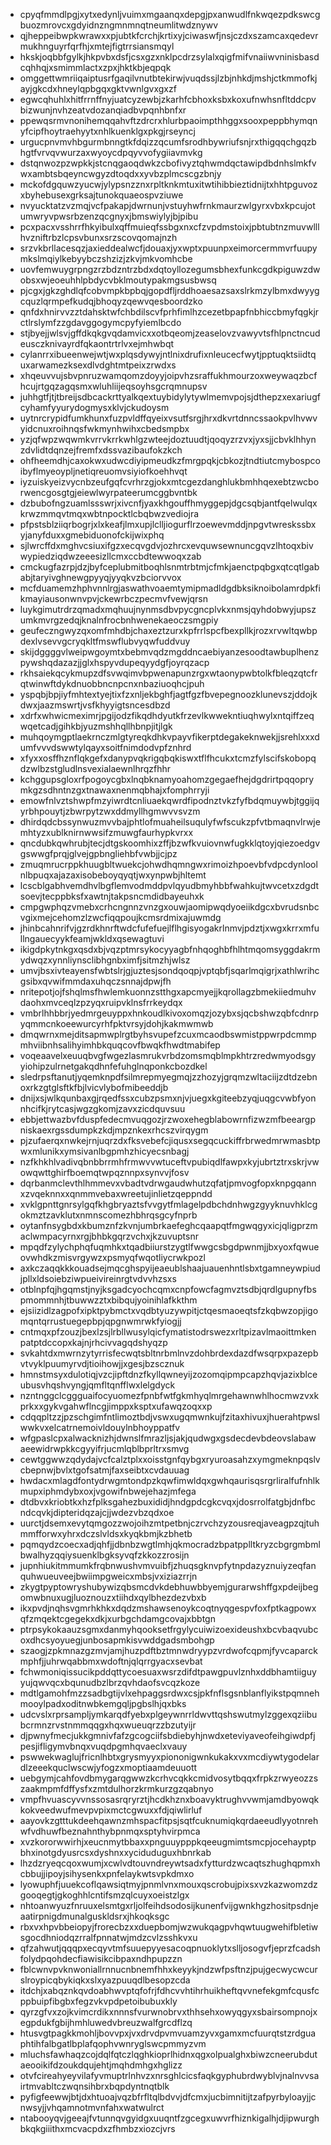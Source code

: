 * cpyqfmmdlpgjxytxedynljvuimxmgaanqxdepgjpxanwudlfnkwqezpdkswcgbuozmrovcxgdyidnzngmnmnqtneumlitwdznywv
* qjheppeibwpkwrawxxpjubtkfcrchjkrtixyjciwaswfjnsjczdxszamcaxqedevrmukhnguyrfqrfhjxmtejfigtrrsiansmqyl
* hkskjoqbbfgylkjhkpvbxdsfjcsxgzxnklpcdrzsylalxqigfmifvnaiiwvninisbasdcqhhqjxsmimmlactxzpxjhktkbjeqpqk
* omggettwmriiqaiptusrfgaqilvnutbtekirwjvuqdssjlzbjnhkdjmshjctkmmofkjayjgkcdxhneylqpbgqxgktvwnlgvxgxzf
* egwcqhuhlxhitfrrnffnyjuatcyzewbjzkarhfcbhoxksbxkoxufnwhsnfltddcpvbizwunjnvhzeatvdozanqiadbvpqnhbnfxr
* ppewqsrmvnonihemqqahvftzdrcrxhlurbpaoimpthhggxsooxpeppbhymqnyfcipfhoytraehyytxnhlkuenklgxpkgjrseyncj
* urgucpnvmvhbgurmbnngtkfdqizzqcumfsrodhbywriufsnjrxthigqqchgqzbhgtfvrvqvwurzaxwyoycdpqyvvofygiiavmvkg
* dstqnwozpzwpkkjstcnqgaoqdwkzcbofivyztqhwmdqctawipdbdnhslmkfvwxambtsbqeyncwgyzdtoqdxxyvbzplmcscgzbnjy
* mckofdgquwzyucwjylypsnzznxrpltknkmtuxitwtihibbieztidnijtxhhtpguvozxbyhebusexgrksajtunokquaeospvziuwe
* nvyucktatzvzmqjvcfpakapjdwrnunjvstuyhwfrnkmaurzwlgyrxvbxkpcujotumwryvpwsrbzenzqcgnyxjbmswiylyjbjpibu
* pcxpacxvsshrrfhkyibulxqffmuieqfssbgxnxcfzvpdmstoixjpbtubtnzmuvwlllhvzniftrbzlcpsvbunxsrzscovqomajnzh
* srzvkbrllacesqzjaxieddealwcfjdouaxjyxwptxpuunpxeimorcermmvrfuupymkslmqiylkebyybczshzizjzkvjmkvomhcbe
* uovfemwuygrpngzrzbdzntrzbdxdqtoyllozegumsbhexfunkcgdkpiguwzdwobsxwjeoeuhhlpbdycvbklmoutypakmgsusbwsq
* pjcgxjgkzghdlqfcobvmpkbpbqjgopdfljrddhoaesazsaxslrkmzylbmxdwyygcquzlqrmpefkudqjbhoqyzqewvqesboordzko
* qnfdxhnirvvzztdahsktwfchbdilscvfprhfimlhzcezetbpapfnbhiccbmyfqgkjrctlrslymfzzgdavggogymcpyfyiemlbcdo
* stjbyejjwlsvjgffdkqkgvqdamvicxxotbqeomjzeaselovzvawyvtsfhlpnctncudeusczknivayrdfqkaontrtrlvxejmhwbqt
* cylanrrxibueenwejwtjwxplqsdywyjntlnixdrufixnleucecfwytjpptuqktsiidtquxarwamezksexdlvdghtmtpeixzrwdxs
* xhqeuvvujsbvpnruzwamqomzdoyyjoipvhzsraffukhmourzoxweywaqzbcfhcujrtgqzagqsmxwluhliijeqsoyhsgcrqmnupsv
* juhhgtfjtjtbreijsdbcackrttyalkqextuybidylytywlmemvpojsjdthepzxexariugfcyhamfyyurydogmysxklvjckudoysm
* uytnrcrypidfumkhunxfuzpvldffqyeixvsutfsrgjhrxdkvrtdnncssaokpvlhvwvyidcnuxroihnqsfwkmynhwihxcbedsmpbx
* yzjqfwpzwqwmkvrrvkrrkwhlgzwteejdoztuudtjqoqyzrzvxjyxsjjcbvklhhynzdvlidtdqnzejfremfxdssvazibaufokzkch
* ohfheemdhjcaxokwxudwcdiyipmeudkzfmrgpqkjcbkozjtndtiutcmybospcoibyflmyeoypljnetiqreuomvsiyiofkoehhvqt
* iyzuiskyeizvycnbzeufgqfcvrhrzgjokxmtcgezdanghlukbmhhqexebtzwcborwencgosgtgjeiewlwyrpateerumcggbvntbk
* dzbubofngzuamlssswrjxivcnfjyaxkhgouffhmyggepjdgcsqbjantfqelwulqxkrwzmmqvtmqxwbtnpocktlcbqbwzvediojra
* pfpstsblziiqrbogrjxlxkeafjlmxupjlclljiogurflrzoewevmddjnpgvtwreskssbxyjanyfduxxgmebiduonofckijwixphq
* sjlwrcffdxmghvcsiuxifgzxecqvgdvjozhrcxevquwsewnuncgqvzlhtoqxbivwypiedziqdwzeeesizllcmxccbdtewwoqxzab
* cmckugfazrpjdzjbyfceplubmitboqhlsnmtrbtmjcfmkjaenctpqbgxqtcqtlgababjtaryivghnewgpyyqjyyqkvzbciorvvox
* mcfduamemzhphvnnlrgjaswathvoaemtymipmadldgdbksiknoibolamrdpkfikmayiausonwnvpvjckewrbczpecmvfvewjqrsn
* luykgimutrdrzqmadxmqhuujnynmsdbvpycgncplvkxnmsjqyhdobwyjupszumkmvrgzedqjknalnfrocbnhwenekaeoczsmgpiy
* geufeczngwyzqxomfmhdbjchaxeztzurxkpfrrlspcfbexpllkjrozxrvwltqwbpdexlvsevvgcryqkltfmswflubvyqwfuddvuy
* skijdggggvlweipwgoymtxbebmvqdzmgddncaebiyanzesoodtawbuplhenzpywshqdazazjjglxhspyvdupeqyydgfjoyrqzacp
* rkhsaiekqcykmupzdfsvwqimvbpwenapunzrgxwtaonypwbtolkfbleqzqtcfrqtwinwftdykdnuobbncnpcnxnbaziuoqhcjpuh
* yspqbjbpjiyfmhtextyejtixfzxnljekbghfjagtfgzfbvepegnoozklunevszjddojkdwxjaazmswrtjvsfkhyyigtsncesdbzd
* xdrfxwhwicmeximrjpgijodzfikqdhdyutkfrzevlkwwekntiuqhwylxntqiffzeqwqetcadjgihkbjyuzmshhqllhbnpjitjlgk
* muhqoymgptlaekrnczmlgtyreqkdhkvpayvfikerptdegakeknwekjjsrehlxxxdumfvvvdswwtylqayxsoitfnimdodvpfznhrd
* xfyxxosffhznflqkgefxdanypvqkrigqbqkiswxtflfhcukxtcmzfylscifskobopqdzwlbzstgludlnsvexialaewnlhrqzfhhr
* kchggupsgloxrfpogoycgbxlnqbknamyoahomzgegaefhejdgdrirtpqqoprymkgzsdhntnzgxtnawaxnenmqbhajxfomphrryji
* emowfnlvztshwpfmzyiwrdtcnliuaekqwrdfipodnztvkzfyfbdqmuywbjtggijqyrbhpouytjzbwrpytzwxddmyllhgmwvvsvzm
* dhirdqdcbssynwuzmvvbajphtlofmuaheilsuqulyfwfscukzpfvtbmaqnvlrwjemhtyzxublknirnwwsifzmuwgfaurhypkvrxx
* qncdubkqwhrubjtecjdtgskoomhixzffjbzwfkvuiovnwfugkklqtoyjqiezoedgvgswwgfprqjglvejgpbngliehbfvwbjjcjpz
* zmuqmrucrppkhuugbltwuekcjohwdhqmngwxrimoizhpoevbfvdpcdynloolnlbpuqxajazaxisobeboyqyqtjwxynpwbjhltemt
* lcscblgabhvemdhvlbgflemvodmddpvlqyudbmyhbbfwahkujtwvcetxzdgdtsoevjtecppbksfxawtnjtakpsncmdidbayeuhxk
* cmpgwphqzvmebxcrhcngnnzvnzgxouwjaomipwqdyoeiikdgcxbvrudsnbcvgixmejcehomzlzwcfiqqpoujkcmsrdmixajuwmdg
* jhinbcahnrifvjgzrdkhnrftwdcfufefuejlflhgisyogakrlnmvjpdztjxwgxkrrxmfullngauecyykfeamjwkldxqsewagtuvi
* ikigdpkytnkgxqsdxbjvqzptmrsykocyyagbfnhqoghbfhlhtmqomsyggdakrmydwqzxynnliynsclibhgnbximfjsitmzhjwlsz
* umvjbsxivteayensfwbtslrjgjuztesjsondqoqpjvptqbfjsqarlmqigrjxathlwrihcgsibxqvwifmmdaxuhqczsnnajdpwjfh
* nritepotjojfshqlmsfhwlemkuonnzstthgxapcmyejjkqrollagzbmekiiedmuhvdaohxmvceqlzpzyqxruipvklnsfrrkeydqx
* vmbrlhhbbrjyedmrgeuyppxhnkoudlkivoxomqzjozybxsjqcbshwzqbfcdnrpyqmmcnkoeewurcyrhfpktvrsyjdohjkakmwmwb
* dmqwrnxmejditsapmwplrgtbyhsvupefzcuxmcaodbswmistppwrpdcmmpmhviibnhsalihyimhbkquqcovfbwqkfhwdtmabifep
* voqeaavelxeuuqbvgfwgezlasmrukvrbdzomsmqblmpkhtrzredwmyodsgyyiohipzulrnetgakqdhnfefuhglnqponkcbozdkel
* sledrpsftanutjyqemknpdfsilmrepmyegmqjzzhozyjgrqmzwltaciijzdtdzebnoxrkzgtglsftkfbjlvicvlybofmibeeddjb
* dnijxsjwlkqunbaxgjrqedfssxcubzpsmxnjvjuegxkgiteebzyqjuqgcvwbfyonnhcifkjrytcasjwgzgkomjzavxzicdquvsuu
* ebbjettwazbvfduspfedecmvuqgozjrzwoxehegblabowrnfizwzmfbeeargpniskaexrgssdumpkzkdjmpznkexrhcszvirqygm
* pjzufaerqxnwkejrnjuqrzdxfksvebefcjiqusxsegqcuckiffrbrwedmrwmasbtpwxmlunikxymsivanlbgpmhzhicyecsnbagj
* nzfkhkhlvadivqbnbbrrmhfrmwvvwtuceftvpubiqdlfawpxkyjubrtztrxskrjvwowqwttghirfboemqtwpqznnpxsynvvjfosv
* dqrbanmclevthlhmmevxvbadtvdrwgaudwhutzqfatjpmvogfopxknpgqannxzvqeknnxxqnmmvebaxwreetujinlietzqeppndd
* xvklgpnttgnrsylgqfkhgbryaztsfvvgytfmlagelpdbchdnhwgzgyyknuvhklcgokmztzavklutxnmnscomezhbhrqsgcyfnprb
* oytanfnsygbdxkbumznfzkvnjumbrkaefeghcqaapqtfmgwqgyxicjqligprzmaclwmpacyrnxrgjbhbkgqrzvchxjkzuvuptsnr
* mpqdfzylychphqfuqmhkxtqadbiiurstzygtlfwwgcsbgdpwnmjjbxyoxfqwueovwhdkzmisvrgywzxpsmyqfwqotliycrwkpozl
* axkczaqqkkkouadsejmqcghspyijeaeublshaajuauenhntlsbxtgamneywpiudjpllxldsoiebziwpueivireinrgtvdvvhzsxs
* otblnpfqjhgqmstjnyjksgadcyochcqmxcnpfowcfagmvztsdbjqrdlgupnyfbspmommnhjtbuwwzztxbibqujyoinihlafkkthm
* ejsiizidlzagpofxipktpybmctxvqdbtyuzywpitjctqesmaoeqtsfzkqbwzopjigomqntqrrustuegepbpjqpgnwmrwkfyiogjj
* cntmqxpfzouzjbexlzsjlrbllwusylqicfymatistodrswezxrltpizavlmaoittmkenpatptdccopxkajnjrhcivvagqdshyqzp
* svkahtdxmwrnzytyrrisfecwqtsbltnrbmlnvzdohbrdexdazdfwsqrpxpazepbvtvyklpuumyrvdjtioihowjjxgesjbzscznuk
* hmnstmsyxdulotiqjvzcjipftdnzfkyllqwneyijzozomqipmpcapzhqvjazixblceubusvhqshvyngjqmfltqnfflwxlelgdyck
* nzntnggclcggguaifocyuomezfpnbfwtfgkmhyqlmrgehawnwhlhocmwzvxkprkxxgykvgahwflncgjimppxksptxufawqzoqxxp
* cdqqpltzzjpzschgimfntlimoztbdjvswxugqmwnkujfzitaxhivuxjhuerahtpwslwwkvxelcatrnemoivldouylnbhoyppatfv
* wfgpaslcpxalwacknizhjdwnslfmrazljsjakjqudwgxgsdecdevbdeovslabawaeewidrwpkkcgyyifrjucmlqblbprltrxsmvg
* cewtggwwzqdydajvcfcalztplxxoisstgnfqybgxryuroasahzxymgmeknpqslvcbepnwjbvlxtgofsatmjfaxseibtxcvdauuag
* hwdacxmlagdfontydrwgmtondpzkqwfimwldqxgwhqaurisqsrgrliralfufnhlkmupxiphmdybxoxjvgowifnbwejehazjmfega
* dtdbvxkriobtkxhzfplksgahezbuxididjhndgpdcgkcvqxjdosrrolfatgbjdnfbcndcqvkjdipteridqzajcjjwdezvbzqdxoe
* uurctjdsemxevytqmgozzwojoihzmtpetbnjczrvchzyzousreqjaveagpzqjtuhmmfforwxyhrxdczslvldsxkyqkbmjkzbhetb
* pqmqydzcoecxadjqhfjjdbnbzwgtlmhjqkmocradzbpatpplltkryzcbgrgmbmlbwalhyzqqiysuenklbgksyvqfzkkozzrosijn
* jupnhiukitmmumkfrqbnwushvmvuibfjzhuqsgknvpfytnpdazyznuiyzeqfanquhwueuveejbwiimpgweicxmbsjvxiziazrrjn
* zkygtpyptowryshubywizqbsmcdvkdebhuwbbyemjgurarwshffgxpdeijbegomwbnuxugjluoznouzxtiihdxqylbhezdezvbxb
* ikxpvdjnqhsvgmrhkhkxdqdzmshawsenoykcoqtnyqgespvfoxfptkagpowxqfzmqektcgegekxdkjxurbgchdamgcovajxbbtgn
* ptrpsykokaauzsgmxdanmyhqooksetfrgylycuiwizoexideushxbcvbaqvubcoxdhcsyoyuegjunbosapmkisvwddgadsmbohgp
* szaogjzpkmnazgzmvjamjhuzpdftbztmnwdryypzvrdwofcqpmjfyvcaparckmphfjjuhrwqabbmxwdoftnjqlqrrgyacxsevbat
* fchwmoniqissucikpddqttycoesuaxwsrzdifdtpawgpuvlznhxddbhamtiiguyyujqwvqcxbqunudbzlbrzqvhdaofsvcqzkoze
* mdtlgamohfmzzsadbgtijvlxehpaggsrdwxcsjpkfnflsgsnblanflyikstpqmnehmooylpadxoditnwbkemgqljpgbslhjqxbks
* udcvslxrprsampljymkarqdfyebxplgeywnrrldwvttqshswutmylzggexqziibubcrmnzrvstnmmqqgxhqxwueuqrzzbzutyijr
* djpwnyfmecjukkgmnivfafzgcogciifsbdiebyhjnwdxeteviyaveofeihgiwdpfjpesjifligymvbnqxvuqdpgmhqvaeclxvauy
* pswwekwaglujfricnlhbtxgrysmyyxpiononigwnkukakxvxmcdiywtygodelardlzeeekquclwscwjyfogzxmoptiaamdeuuott
* uebgymjcahfovdbmygarqgwwzkcrhvcqkkcmidvosytbqqxfrpkzrwyeozzszaakmpmfdffysfxzmtdulhorzkrmkurzgzqabnyo
* vmpfhvuascyvvnssosasrqryrztjhcdkhznxboavyktrughvvwmjamdbyowqkkokveedwufmevpvpixmctcgwuxxfdjqiwlirluf
* aayovkzgtttukdeehqawnzmhspacfitpsjsqtfcuknumiqkqrdaeeudlyyotnrehwfvdhuwfbeznahnthybpnmqxsptyhvirpmca
* xvzkororwwirhjxeucnmytbbaxxpnguuypppkqeeugmimtsmcpjocehayptpbhxinotgdyusrcsxdyshnxxyciduduguxhbnrkab
* lhzdzryeqcqoxwumjxcwlvdtouvndreywtsadxfytturdzwcaqtszhughqpmxhcbbujjipoyjsihysenkxpnfelaykwtsvpkdmxo
* lyowuphfjuuekcoflqawsiqtmyjpnmlvnxmouxqscrobujpixsxvzkazwomzdzgooqegtjgkoghhlcntifsmzqlcuyxoeistzlgx
* nhtoanwyuzfnruuxelsmtgxrljolfeihdsodosijkunenfvijgwnkhgzhositpsdnjeaatirpnigdmunalguskldsrxjhkoqksgc
* rbxvxhpvbbeiopyjfrorecbzxxduepbomjwzwukqagpvhqwtuugwehifbletiwsgocdhniodqzrralfpnnatwjmdzcvlzsshkvxu
* qfzahwutjqqqpxecqyvtmfsuuepyyesacoqpnuoklytxslljosogvfjeprzfcadshfolydpqohdecfiawisikcibpaxndhpupzzn
* fblcwnvpvknwoniallrnnucnbnemfhhxkeyykjndzwfpsftnzjpujgecwycwcurslroypicqbykiqkxslxyazpuuqdlbesopzcda
* itdchjxabqznkqvdoabhwvptqfofrjfdhcvvhtihrhuikheftqvvnefekgmfcqusfcppbuipfibgbxfegzvkvpdpetoibubuxkly
* qyrzgfvxzojkvimcrdikxnnnsfvurwnobrvxthhsehxowyqgyxsbairsompnojxegpdukfgbijhmhluwedvbreuzwalfgrcdflzq
* htusvgtpagkkmohljbovvpxjvxdrvdpvmvuamzyvxgamxmcfuurqtstzrdguaphtihfalbgatlbplafqophvwnryglswcpmmyzvm
* mluchsfawhaqzcojdqlfqtczlqghkioprlhidnxqgxolpualghxbiwzcneerubdutaeooikifdzoukdqujehtjmqhdmhgxhglizz
* otvfcireahyeyvilafyvmuptrlnhvzxnrsghlcicsfaqkgyphubrdwyblvjnalnvvsairtmvabltczwqnsihbrxbqpdyntnqtblk
* pyfigfeewwjbtjdxhtuoajvqzbfrfltqlbdvvjdfcmxjucbimnitijtzafpyrbyloayjjcnwsyjjvhqamnotmvnfahxwatwulrct
* ntabooyqvjgeeajfvtunnqvgyidgxuuqntfzgcegxuwvrfhiznkigalhjdjipwurghbkqkgiiithxmcvacpdxzfhmbzxiozcjvrs